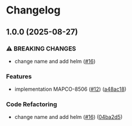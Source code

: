 # Changelog

## 1.0.0 (2025-08-27)


### ⚠ BREAKING CHANGES

* change name and add helm ([#16](https://github.com/MapColonies/infra-sanity-service/issues/16))

### Features

* implementation MAPCO-8506 ([#12](https://github.com/MapColonies/infra-sanity-service/issues/12)) ([a48ac18](https://github.com/MapColonies/infra-sanity-service/commit/a48ac183ad5d487d2fe34b8ca69d7895a93c073f))


### Code Refactoring

* change name and add helm ([#16](https://github.com/MapColonies/infra-sanity-service/issues/16)) ([04ba2d5](https://github.com/MapColonies/infra-sanity-service/commit/04ba2d5e559361beaa9b79c0a8b81c9a21d5ab10))
